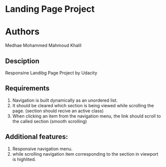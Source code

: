 # Landing Page Project

# Authors

Medhae Mohammed Mahmoud Khalil

## Desciption

Responsine Landibg Page Project by Udacity

## Requirements

1. Navigation is built dynamically as an unordered list.
2. It should be cleared which section is being viewed while scrolling the page. (section should recive an active class)
3. When clicking an item from the navigation menu, the link should scroll to the called section (smooth scrolling)

## Additional features:
1. Responsive navigation menu.
2. while scrolling navigation item corresponding to the section in viewport is highlited.


